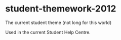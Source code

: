 student-themework-2012
======================

The current student theme (not long for this world)

Used in the current Student Help Centre.
